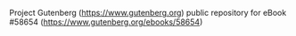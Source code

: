 Project Gutenberg (https://www.gutenberg.org) public repository for
eBook #58654 (https://www.gutenberg.org/ebooks/58654)
